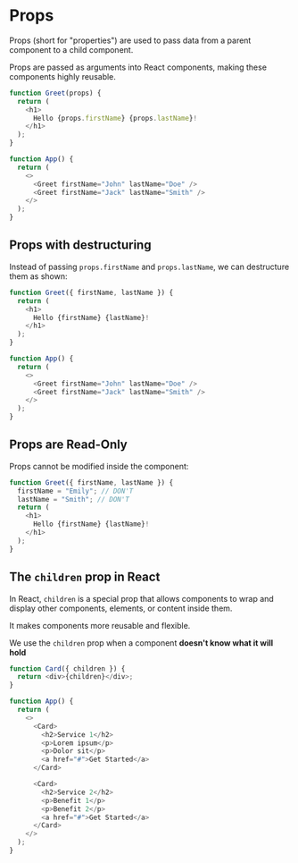 # Props

Props (short for "properties") are used to pass data from a parent component to a child component.

Props are passed as arguments into React components, making these components highly reusable.

```JavaScript
function Greet(props) {
  return (
    <h1>
      Hello {props.firstName} {props.lastName}!
    </h1>
  );
}

function App() {
  return (
    <>
      <Greet firstName="John" lastName="Doe" />
      <Greet firstName="Jack" lastName="Smith" />
    </>
  );
}
```

## Props with destructuring
Instead of passing `props.firstName` and `props.lastName`, we can destructure them as shown:

```JavaScript
function Greet({ firstName, lastName }) {
  return (
    <h1>
      Hello {firstName} {lastName}!
    </h1>
  );
}

function App() {
  return (
    <>
      <Greet firstName="John" lastName="Doe" />
      <Greet firstName="Jack" lastName="Smith" />
    </>
  );
}
```

## Props are Read-Only
Props cannot be modified inside the component:
```JavaScript
function Greet({ firstName, lastName }) {
  firstName = "Emily"; // DON'T
  lastName = "Smith"; // DON'T
  return (
    <h1>
      Hello {firstName} {lastName}!
    </h1>
  );
}
```

## The `children` prop in React
In React, `children` is a special prop that allows components to wrap and display other components, elements, or 
content inside them. 

It makes components more reusable and flexible.

We use the `children` prop when a component **doesn't know what it will hold**

```JavaScript
function Card({ children }) {
  return <div>{children}</div>;
}

function App() {
  return (
    <>
      <Card>
        <h2>Service 1</h2>
        <p>Lorem ipsum</p>
        <p>Dolor sit</p>
        <a href="#">Get Started</a>
      </Card>

      <Card>
        <h2>Service 2</h2>
        <p>Benefit 1</p>
        <p>Benefit 2</p>
        <a href="#">Get Started</a>
      </Card>
    </>
  );
}
```